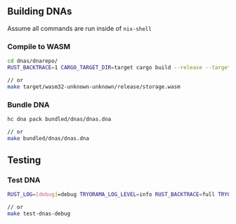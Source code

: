

## Building DNAs

Assume all commands are run inside of `nix-shell`

### Compile to WASM

```bash
cd dnas/dnarepo/
RUST_BACKTRACE=1 CARGO_TARGET_DIR=target cargo build --release --target wasm32-unknown-unknown --package storage

// or
make target/wasm32-unknown-unknown/release/storage.wasm
```

### Bundle DNA

```bash
hc dna pack bundled/dnas/dnas.dna

// or
make bundled/dnas/dnas.dna
```

## Testing

### Test DNA

```bash
RUST_LOG=[debug]=debug TRYORAMA_LOG_LEVEL=info RUST_BACKTRACE=full TRYORAMA_HOLOCHAIN_PATH="holochain" npx mocha src/test_dnas.js

// or
make test-dnas-debug
```
